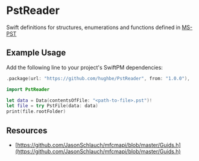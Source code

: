 # PstReader

Swift definitions for structures, enumerations and functions defined in [MS-PST](https://docs.microsoft.com/en-us/openspecs/office_file_formats/ms-pst)

## Example Usage

Add the following line to your project's SwiftPM dependencies:
```swift
.package(url: "https://github.com/hughbe/PstReader", from: "1.0.0"),
```

```swift
import PstReader

let data = Data(contentsOfFile: "<path-to-file>.pst")!
let file = try PstFile(data: data)
print(file.rootFolder)
```


## Resources

- [https://github.com/JasonSchlauch/mfcmapi/blob/master/Guids.h](https://github.com/JasonSchlauch/mfcmapi/blob/master/Guids.h)
